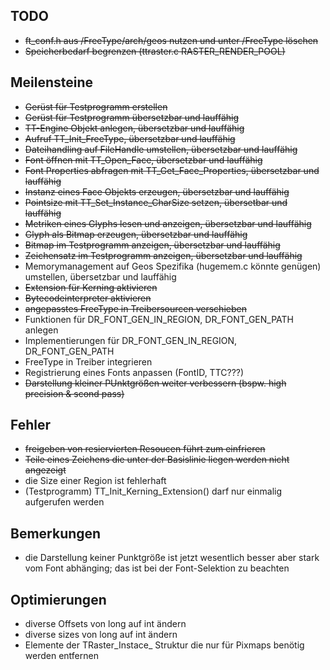 ## TODO
- ~~ft_conf.h aus /FreeType/arch/geos nutzen und unter /FreeType löschen~~
- ~~Speicherbedarf begrenzen (ttraster.c RASTER_RENDER_POOL)~~

## Meilensteine
- ~~Gerüst für Testprogramm erstellen~~
- ~~Gerüst für Testprogramm übersetzbar und lauffähig~~
- ~~TT-Engine Objekt anlegen, übersetzbar und lauffähig~~
- ~~Aufruf TT_Init_FreeType, übersetzbar und lauffähig~~
- ~~Dateihandling auf FileHandle umstellen, übersetzbar und lauffähig~~
- ~~Font öffnen mit TT_Open_Face, übersetzbar und lauffähig~~
- ~~Font Properties abfragen mit TT_Get_Face_Properties, übersetzbar und lauffähig~~
- ~~Instanz eines Face Objekts erzeugen, übersetzbar und lauffähig~~
- ~~Pointsize mit TT_Set_Instance_CharSize setzen, übersetbar und lauffähig~~
- ~~Metriken eines Glyphs lesen und anzeigen, übersetzbar und lauffähig~~
- ~~Glyph als Bitmap erzeugen, übersetzbar und lauffähig~~
- ~~Bitmap im Testprogramm anzeigen, übersetzbar und lauffähig~~
- ~~Zeichensatz im Testprogramm anzeigen, übersetzbar und lauffähig~~
- Memorymanagement auf Geos Spezifika (hugemem.c könnte genügen) umstellen, übersetzbar und lauffähig
- ~~Extension für Kerning aktivieren~~
- ~~Bytecodeinterpreter aktivieren~~
- ~~angepasstes FreeType in Treibersourcen verschieben~~
- Funktionen für DR_FONT_GEN_IN_REGION, DR_FONT_GEN_PATH anlegen
- Implementierungen für DR_FONT_GEN_IN_REGION, DR_FONT_GEN_PATH
- FreeType in Treiber integrieren
- Registrierung eines Fonts anpassen (FontID, TTC???) 
- ~~Darstellung kleiner PUnktgrößen weiter verbessern (bspw. high precision & scond pass)~~

## Fehler
- ~~freigeben von resiervierten Resoucen führt zum einfrieren~~
- ~~Teile eines Zeichens die unter der Basislinie liegen werden nicht angezeigt~~
- die Size einer Region ist fehlerhaft
- (Testprogramm) TT_Init_Kerning_Extension() darf nur einmalig aufgerufen werden

## Bemerkungen
- die Darstellung keiner Punktgröße ist jetzt wesentlich besser aber stark vom Font abhänging; das ist bei der Font-Selektion zu beachten

## Optimierungen
- diverse Offsets von long auf int ändern
- diverse sizes von long auf int ändern
- Elemente der TRaster_Instace_ Struktur die nur für Pixmaps benötig werden entfernen